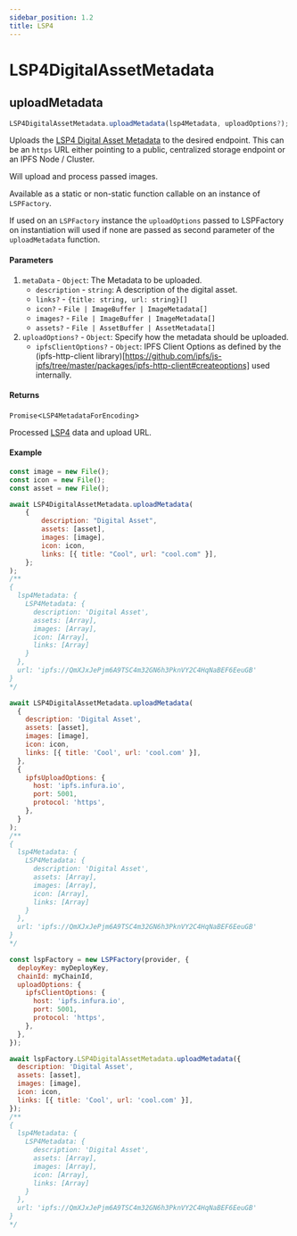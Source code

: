 ```yaml
---
sidebar_position: 1.2
title: LSP4
---
```


# LSP4DigitalAssetMetadata

## uploadMetadata

```js
LSP4DigitalAssetMetadata.uploadMetadata(lsp4Metadata, uploadOptions?);
```

Uploads the [LSP4 Digital Asset Metadata](https://github.com/lukso-network/LIPs/blob/main/LSPs/LSP-4-DigitalAsset-Metadata.md) to the desired endpoint. This can be an `https` URL either pointing to
a public, centralized storage endpoint or an IPFS Node / Cluster.

Will upload and process passed images.

Available as a static or non-static function callable on an instance of `LSPFactory`.

If used on an `LSPFactory` instance the `uploadOptions` passed to LSPFactory on instantiation will used if none are passed as second parameter of the `uploadMetadata` function.

#### Parameters

1. `metaData` - `Object`: The Metadata to be uploaded.
   - `description` - `string`: A description of the digital asset.
   - `links?` - `{title: string, url: string}[]`
   - `icon?` - `File | ImageBuffer | ImageMetadata[]`
   - `images?` - `File | ImageBuffer | ImageMetadata[]`
   - `assets?` - `File | AssetBuffer | AssetMetadata[]`
2. `uploadOptions?` - `Object`: Specify how the metadata should be uploaded.
   - `ipfsClientOptions?` - `Object`: IPFS Client Options as defined by the (ipfs-http-client library)[https://github.com/ipfs/js-ipfs/tree/master/packages/ipfs-http-client#createoptions] used internally.

#### Returns

`Promise`<`LSP4MetadataForEncoding`\>

Processed [LSP4](https://github.com/lukso-network/LIPs/blob/main/LSPs/LSP-4-DigitalAsset-Metadata.md) data and upload URL.

#### Example

```javascript title="Uploading LSP4Metadata"
const image = new File();
const icon = new File();
const asset = new File();

await LSP4DigitalAssetMetadata.uploadMetadata(
    {
        description: "Digital Asset",
        assets: [asset],
        images: [image],
        icon: icon,
        links: [{ title: "Cool", url: "cool.com" }],
    };
);
/**
{
  lsp4Metadata: {
    LSP4Metadata: {
      description: 'Digital Asset',
      assets: [Array],
      images: [Array],
      icon: [Array],
      links: [Array]
    }
  },
  url: 'ipfs://QmXJxJePjm6A9TSC4m32GN6h3PknVY2C4HqNaBEF6EeuGB'
}
*/
```

```javascript title="Uploading LSP4Metadata using custom uploadOptions"
await LSP4DigitalAssetMetadata.uploadMetadata(
  {
    description: 'Digital Asset',
    assets: [asset],
    images: [image],
    icon: icon,
    links: [{ title: 'Cool', url: 'cool.com' }],
  },
  {
    ipfsUploadOptions: {
      host: 'ipfs.infura.io',
      port: 5001,
      protocol: 'https',
    },
  }
);
/**
{
  lsp4Metadata: {
    LSP4Metadata: {
      description: 'Digital Asset',
      assets: [Array],
      images: [Array],
      icon: [Array],
      links: [Array]
    }
  },
  url: 'ipfs://QmXJxJePjm6A9TSC4m32GN6h3PknVY2C4HqNaBEF6EeuGB'
}
*/
```

```javascript title="Uploading LSP4Metadata using uploadOptions passed when instantiating LSPFactory"
const lspFactory = new LSPFactory(provider, {
  deployKey: myDeployKey,
  chainId: myChainId,
  uploadOptions: {
    ipfsClientOptions: {
      host: 'ipfs.infura.io',
      port: 5001,
      protocol: 'https',
    },
  },
});

await lspFactory.LSP4DigitalAssetMetadata.uploadMetadata({
  description: 'Digital Asset',
  assets: [asset],
  images: [image],
  icon: icon,
  links: [{ title: 'Cool', url: 'cool.com' }],
});
/**
{
  lsp4Metadata: {
    LSP4Metadata: {
      description: 'Digital Asset',
      assets: [Array],
      images: [Array],
      icon: [Array],
      links: [Array]
    }
  },
  url: 'ipfs://QmXJxJePjm6A9TSC4m32GN6h3PknVY2C4HqNaBEF6EeuGB'
}
*/
```
